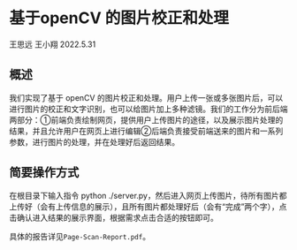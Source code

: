 # 基于openCV 的图片校正和处理

王思远 王小翔 2022.5.31

## 概述

我们实现了基于 openCV 的图片校正和处理。用户上传一张或多张图片后，可以进行图片的校正和文字识别，也可以给图片加上多种滤镜。我们的工作分为前后端两部分：①前端负责绘制网页，提供用户上传图片的途径，以及展示图片处理的结果，并且允许用户在网页上进行编辑②后端负责接受前端送来的图片和一系列参数，进行图片的处理，并在处理好后返回结果。

## 简要操作方式

在根目录下输入指令 python ./server.py，然后进入网页上传图片，待所有图片都上传好（会有上传信息的展示），且所有图片都处理好后（会有“完成”两个字），点击确认进入结果的展示界面，根据需求点击合适的按钮即可。



具体的报告详见`Page-Scan-Report.pdf`。
